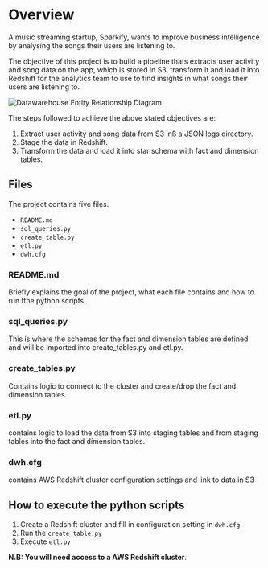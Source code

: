 # Overview
A music streaming startup, Sparkify, wants to improve business intelligence by 
analysing the songs their users are listening to.

The objective of this project is to build a pipeline thats extracts user activity and song data on the app, which is stored in S3, transform it and load it into Redshift for the analytics team to use to find insights in what songs their users are listening to. 

![Datawarehouse Entity Relationship Diagram](https://github.com/luhlitt/music-streaming_datawarehouse/main/er_diagram.jpg?raw=true)

The steps followed to achieve the above stated objectives are:
1. Extract user activity and song data from S3 inß a JSON logs directory.
2. Stage the data in Redshift.
3. Transform the data and load it into star schema with fact and dimension tables.

## Files
The project contains five files.
- `README.md`
- `sql_queries.py`
- `create_table.py`
- `etl.py`
- `dwh.cfg`

### README.md
Briefly explains the goal of the project, what each file contains and how to run tthe python scripts.

### sql_queries.py
This is where the schemas for the fact and dimension tables are defined and will be imported into create_tables.py and etl.py. 

### create_tables.py
Contains logic to connect to the cluster and create/drop the fact and dimension tables.

### etl.py
contains logic to load the data from S3 into staging tables and from staging tables into the fact and dimension tables.

### dwh.cfg
contains AWS Redshift cluster configuration settings and link to data in S3

## How to execute the python scripts
1. Create a Redshift cluster and fill in configuration setting in `dwh.cfg`
2. Run the `create_table.py` 
3. Execute `etl.py` 

**N.B: You will need access to a AWS Redshift cluster**.